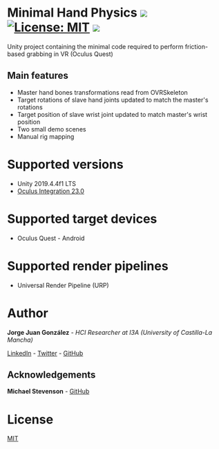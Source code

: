 # Minimal Hand Physics [![](https://img.shields.io/badge/unity-2019.4%20or%20later-green.svg)](https://unity3d.com/es/get-unity/download/archive) [![License: MIT](https://img.shields.io/badge/License-MIT-yellow.svg)](https://github.com/jorgejgnz/MinimalHandPhysics/blob/master/LICENSE.md) [![](https://img.shields.io/twitter/follow/jorgejgnz.svg?label=Follow&style=social)](https://twitter.com/intent/follow?screen_name=jorgejgnz)

Unity project containing the minimal code required to perform friction-based grabbing in VR (Oculus Quest)

## Main features
- Master hand bones transformations read from OVRSkeleton
- Target rotations of slave hand joints updated to match the master's rotations
- Target position of slave wrist joint updated to match master's wrist position
- Two small demo scenes
- Manual rig mapping

# Supported versions
- Unity 2019.4.4f1 LTS
- [Oculus Integration 23.0](https://developer.oculus.com/downloads/package/unity-integration/)

# Supported target devices
- Oculus Quest - Android

# Supported render pipelines
- Universal Render Pipeline (URP)

# Author
**Jorge Juan González** - *HCI Researcher at I3A (University of Castilla-La Mancha)*

[LinkedIn](https://www.linkedin.com/in/jorgejgnz/) - [Twitter](https://twitter.com/jorgejgnz) - [GitHub](https://github.com/jorgejgnz)

## Acknowledgements

**Michael Stevenson** - [GitHub](https://github.com/mstevenson)

# License
[MIT](./LICENSE.md)
